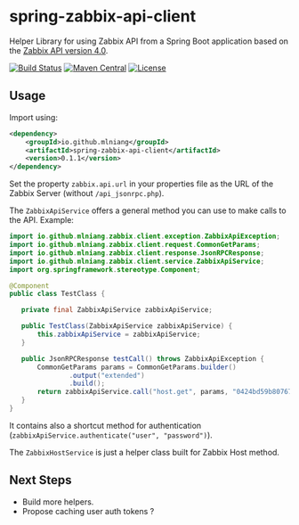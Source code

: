 # spring-zabbix-api-client
Helper Library for using Zabbix API from a Spring Boot application based on the [Zabbix API version 4.0](https://www.zabbix.com/documentation/4.0/manual/api).

[![Build Status](https://travis-ci.org/mlniang/spring-zabbix-api-client.svg?branch=master)](https://travis-ci.org/mlniang/spring-zabbix-api-client)
[![Maven Central](https://maven-badges.herokuapp.com/maven-central/io.github.mlniang/spring-zabbix-api-client/badge.svg)](https://maven-badges.herokuapp.com/maven-central/io.github.mlniang/spring-zabbix-api-client)
[![License](https://img.shields.io/badge/License-Apache%202.0-blue.svg)](https://opensource.org/licenses/Apache-2.0)
<!---[![Dependency Status](https://www.versioneye.com/user/projects/57cafb94939fc6004abe4b21/badge.svg?style=flat-square)](https://www.versioneye.com/user/projects/57cafb94939fc6004abe4b21)--->

## Usage
Import using:
```xml
<dependency>
    <groupId>io.github.mlniang</groupId>
    <artifactId>spring-zabbix-api-client</artifactId>
    <version>0.1.1</version>
</dependency>
```

Set the property `zabbix.api.url` in your properties file as the URL of the Zabbix Server (without `/api_jsonrpc.php`).

The `ZabbixApiService` offers a general method you can use to make calls to the API. Example:


 ```java
import io.github.mlniang.zabbix.client.exception.ZabbixApiException;
import io.github.mlniang.zabbix.client.request.CommonGetParams;
import io.github.mlniang.zabbix.client.response.JsonRPCResponse;
import io.github.mlniang.zabbix.client.service.ZabbixApiService;
import org.springframework.stereotype.Component;

@Component
public class TestClass {

    private final ZabbixApiService zabbixApiService;

    public TestClass(ZabbixApiService zabbixApiService) {
        this.zabbixApiService = zabbixApiService;
    }

    public JsonRPCResponse testCall() throws ZabbixApiException {
        CommonGetParams params = CommonGetParams.builder()
                .output("extended")
                .build();
        return zabbixApiService.call("host.get", params, "0424bd59b807674191e7d77572075f33");
    }
}
```

It contains also a shortcut method for authentication (`zabbixApiService.authenticate("user", "password")`).

The `ZabbixHostService` is just a helper class built for Zabbix Host method.

## Next Steps
* Build more helpers.
* Propose caching user auth tokens ?
